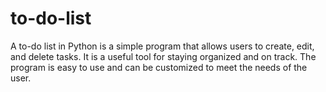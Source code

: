 # to-do-list
A to-do list in Python is a simple program that allows users to create, edit, and delete tasks. It is a useful tool for staying organized and on track. The program is easy to use and can be customized to meet the needs of the user.
